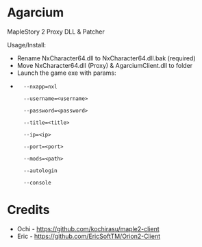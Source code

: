 # Agarcium
MapleStory 2 Proxy DLL & Patcher

Usage/Install:
- Rename NxCharacter64.dll to NxCharacter64.dll.bak (required)
- Move NxCharacter64.dll (Proxy) & AgarciumClient.dll to folder
- Launch the game exe with params:
- 
        --nxapp=nxl
  
		--username=<username>
  
		--password=<password>
  
		--title=<title>
  
		--ip=<ip>
  
		--port=<port>
  
		--mods=<path>
  
		--autologin
  
		--console
  

# Credits

- Ochi - https://github.com/kochirasu/maple2-client
- Eric - https://github.com/EricSoftTM/Orion2-Client